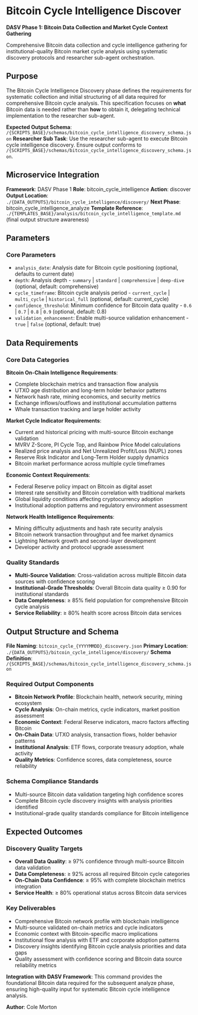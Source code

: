 # Bitcoin Cycle Intelligence Discover

**DASV Phase 1: Bitcoin Data Collection and Market Cycle Context Gathering**

Comprehensive Bitcoin data collection and cycle intelligence gathering for institutional-quality Bitcoin market cycle analysis using systematic discovery protocols and researcher sub-agent orchestration.

## Purpose

The Bitcoin Cycle Intelligence Discovery phase defines the requirements for systematic collection and initial structuring of all data required for comprehensive Bitcoin cycle analysis. This specification focuses on **what** Bitcoin data is needed rather than **how** to obtain it, delegating technical implementation to the researcher sub-agent.

**Expected Output Schema**: `/{SCRIPTS_BASE}/schemas/bitcoin_cycle_intelligence_discovery_schema.json`
**Researcher Sub Task**: Use the researcher sub-agent to execute Bitcoin cycle intelligence discovery. Ensure output conforms to `/{SCRIPTS_BASE}/schemas/bitcoin_cycle_intelligence_discovery_schema.json`.

## Microservice Integration

**Framework**: DASV Phase 1
**Role**: bitcoin_cycle_intelligence
**Action**: discover
**Output Location**: `./{DATA_OUTPUTS}/bitcoin_cycle_intelligence/discovery/`
**Next Phase**: bitcoin_cycle_intelligence_analyze
**Template Reference**: `./{TEMPLATES_BASE}/analysis/bitcoin_cycle_intelligence_template.md` (final output structure awareness)

## Parameters

### Core Parameters
- `analysis_date`: Analysis date for Bitcoin cycle positioning (optional, defaults to current date)
- `depth`: Analysis depth - `summary` | `standard` | `comprehensive` | `deep-dive` (optional, default: comprehensive)
- `cycle_timeframe`: Bitcoin cycle analysis period - `current_cycle` | `multi_cycle` | `historical_full` (optional, default: current_cycle)
- `confidence_threshold`: Minimum confidence for Bitcoin data quality - `0.6` | `0.7` | `0.8` | `0.9` (optional, default: 0.8)
- `validation_enhancement`: Enable multi-source validation enhancement - `true` | `false` (optional, default: true)

## Data Requirements

### Core Data Categories

**Bitcoin On-Chain Intelligence Requirements**:
- Complete blockchain metrics and transaction flow analysis
- UTXO age distribution and long-term holder behavior patterns
- Network hash rate, mining economics, and security metrics
- Exchange inflows/outflows and institutional accumulation patterns
- Whale transaction tracking and large holder activity

**Market Cycle Indicator Requirements**:
- Current and historical pricing with multi-source Bitcoin exchange validation
- MVRV Z-Score, PI Cycle Top, and Rainbow Price Model calculations
- Realized price analysis and Net Unrealized Profit/Loss (NUPL) zones
- Reserve Risk Indicator and Long-Term Holder supply dynamics
- Bitcoin market performance across multiple cycle timeframes

**Economic Context Requirements**:
- Federal Reserve policy impact on Bitcoin as digital asset
- Interest rate sensitivity and Bitcoin correlation with traditional markets
- Global liquidity conditions affecting cryptocurrency adoption
- Institutional adoption patterns and regulatory environment assessment

**Network Health Intelligence Requirements**:
- Mining difficulty adjustments and hash rate security analysis
- Bitcoin network transaction throughput and fee market dynamics
- Lightning Network growth and second-layer development
- Developer activity and protocol upgrade assessment

### Quality Standards
- **Multi-Source Validation**: Cross-validation across multiple Bitcoin data sources with confidence scoring
- **Institutional-Grade Thresholds**: Overall Bitcoin data quality ≥ 0.90 for institutional standards
- **Data Completeness**: ≥ 85% field population for comprehensive Bitcoin cycle analysis
- **Service Reliability**: ≥ 80% health score across Bitcoin data services

## Output Structure and Schema

**File Naming**: `bitcoin_cycle_{YYYYMMDD}_discovery.json`
**Primary Location**: `./{DATA_OUTPUTS}/bitcoin_cycle_intelligence/discovery/`
**Schema Definition**: `/{SCRIPTS_BASE}/schemas/bitcoin_cycle_intelligence_discovery_schema.json`

### Required Output Components
- **Bitcoin Network Profile**: Blockchain health, network security, mining ecosystem
- **Cycle Analysis**: On-chain metrics, cycle indicators, market position assessment
- **Economic Context**: Federal Reserve indicators, macro factors affecting Bitcoin
- **On-Chain Data**: UTXO analysis, transaction flows, holder behavior patterns
- **Institutional Analysis**: ETF flows, corporate treasury adoption, whale activity
- **Quality Metrics**: Confidence scores, data completeness, source reliability

### Schema Compliance Standards
- Multi-source Bitcoin data validation targeting high confidence scores
- Complete Bitcoin cycle discovery insights with analysis priorities identified
- Institutional-grade quality standards compliance for Bitcoin intelligence

## Expected Outcomes

### Discovery Quality Targets
- **Overall Data Quality**: ≥ 97% confidence through multi-source Bitcoin data validation
- **Data Completeness**: ≥ 92% across all required Bitcoin cycle categories
- **On-Chain Data Confidence**: ≥ 95% with complete blockchain metrics integration
- **Service Health**: ≥ 80% operational status across Bitcoin data services

### Key Deliverables
- Comprehensive Bitcoin network profile with blockchain intelligence
- Multi-source validated on-chain metrics and cycle indicators
- Economic context with Bitcoin-specific macro implications
- Institutional flow analysis with ETF and corporate adoption patterns
- Discovery insights identifying Bitcoin cycle analysis priorities and data gaps
- Quality assessment with confidence scoring and Bitcoin data source reliability metrics

**Integration with DASV Framework**: This command provides the foundational Bitcoin data required for the subsequent analyze phase, ensuring high-quality input for systematic Bitcoin cycle intelligence analysis.

**Author**: Cole Morton
